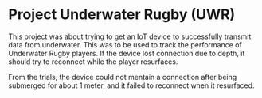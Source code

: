 # Project Underwater Rugby (UWR)
This project was about trying to get an IoT device to successfully transmit data from underwater. This was to be used to track the performance of Underwater Rugby players. If the device lost connection due to depth, it should try to reconnect while the player resurfaces.

From the trials, the device could not mentain a connection after being submerged for about 1 meter, and it failed to reconnect when it resurfaced.
